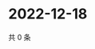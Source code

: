 # 2022-12-18

共 0 条

<!-- BEGIN WEIBO -->
<!-- 最后更新时间 Sun Dec 18 2022 04:13:23 GMT+0800 (China Standard Time) -->

<!-- END WEIBO -->
